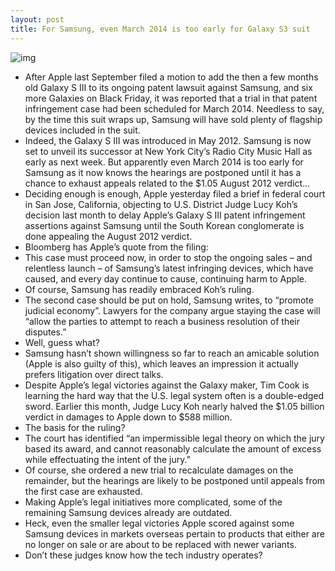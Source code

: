 ```yaml
---
layout: post
title: For Samsung, even March 2014 is too early for Galaxy S3 suit
---
```

![img](http://media.idownloadblog.com/wp-content/uploads/2012/09/iPhone-4S-and-Galaxy-S-III-in-hand.jpg)
* After Apple last September filed a motion to add the then a few months old Galaxy S III to its ongoing patent lawsuit against Samsung, and six more Galaxies on Black Friday, it was reported that a trial in that patent infringement case had been scheduled for March 2014. Needless to say, by the time this suit wraps up, Samsung will have sold plenty of flagship devices included in the suit.
* Indeed, the Galaxy S III was introduced in May 2012. Samsung is now set to unveil its successor at New York City’s Radio City Music Hall as early as next week. But apparently even March 2014 is too early for Samsung as it now knows the hearings are postponed until it has a chance to exhaust appeals related to the $1.05 August 2012 verdict…
* Deciding enough is enough, Apple yesterday filed a brief in federal court in San Jose, California, objecting to U.S. District Judge Lucy Koh’s decision last month to delay Apple’s Galaxy S III patent infringement assertions against Samsung until the South Korean conglomerate is done appealing the August 2012 verdict.
* Bloomberg has Apple’s quote from the filing:
* This case must proceed now, in order to stop the ongoing sales – and relentless launch – of Samsung’s latest infringing devices, which have caused, and every day continue to cause, continuing harm to Apple.
* Of course, Samsung has readily embraced Koh’s ruling.
* The second case should be put on hold, Samsung writes, to “promote judicial economy”. Lawyers for the company argue staying the case will “allow the parties to attempt to reach a business resolution of their disputes.”
* Well, guess what?
* Samsung hasn’t shown willingness so far to reach an amicable solution (Apple is also guilty of this), which leaves an impression it actually prefers litigation over direct talks.
* Despite Apple’s legal victories against the Galaxy maker, Tim Cook is learning the hard way that the U.S. legal system often is a double-edged sword. Earlier this month, Judge Lucy Koh nearly halved the $1.05 billion verdict in damages to Apple down to $588 million.
* The basis for the ruling?
* The court has identified “an impermissible legal theory on which the jury based its award, and cannot reasonably calculate the amount of excess while effectuating the intent of the jury.”
* Of course, she ordered a new trial to recalculate damages on the remainder, but the hearings are likely to be postponed until appeals from the first case are exhausted.
* Making Apple’s legal initiatives more complicated, some of the remaining Samsung devices already are outdated.
* Heck, even the smaller legal victories Apple scored against some Samsung devices in markets overseas pertain to products that either are no longer on sale or are about to be replaced with newer variants.
* Don’t these judges know how the tech industry operates?

